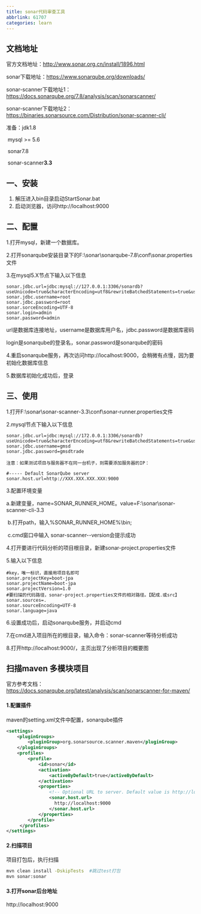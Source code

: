 ```yaml
---
title: sonar代码审查工具
abbrlink: 61707
categories: learn
---
```




## 文档地址

官方文档地址：http://www.sonar.org.cn/install/1896.html

sonar下载地址：https://www.sonarqube.org/downloads/

sonar-scanner下载地址1：https://docs.sonarqube.org/7.8/analysis/scan/sonarscanner/

sonar-scanner下载地址2：https://binaries.sonarsource.com/Distribution/sonar-scanner-cli/

准备：jdk1.8

​			mysql >= 5.6

​			sonar7.8

​			sonar-scanner**3.3** 



## 一、安装

1. 解压进入bin目录启动StartSonar.bat
2. 启动浏览器，访问http://localhost:9000



## 二、配置

1.打开mysql，新建一个数据库。

2.打开sonarqube安装目录下的F:\sonar\sonarqube-7.8\conf\sonar.properties文件

3.在mysql5.X节点下输入以下信息

```properties
sonar.jdbc.url=jdbc:mysql://127.0.0.1:3306/sonardb?useUnicode=true&characterEncoding=utf8&rewriteBatchedStatements=true&useConfigs=maxPerformance
sonar.jdbc.username=root
sonar.jdbc.password=root
sonar.sorceEncoding=UTF-8
sonar.login=admin
sonar.password=admin
```

url是数据库连接地址，username是数据库用户名，jdbc.password是数据库密码

login是sonarqube的登录名，sonar.password是sonarqube的密码

4.重启sonarqube服务，再次访问http://localhost:9000，会稍微有点慢，因为要初始化数据库信息

5.数据库初始化成功后，登录



## 三、使用

1.打开F:\sonar\sonar-scanner-3.3\conf\sonar-runner.properties文件

2.mysql节点下输入以下信息

```properties
sonar.jdbc.url=jdbc:mysql://172.0.0.1:3306/sonardb?useUnicode=true&characterEncoding=utf8&rewriteBatchedStatements=true&useConfigs=maxPerformance
sonar.jdbc.username=gmsd
sonar.jdbc.password=gmsdtrade
```

`注意：如果测试项目与服务器不在同一台机子，则需要添加服务器的IP：`

```properties
#----- Default SonarQube server
sonar.host.url=http://XXX.XXX.XXX.XXX:9000
```

3.配置环境变量

​	a.新建变量，name=SONAR_RUNNER_HOME。value=F:\sonar\sonar-scanner-cli-3.3

​	b.打开path，输入%SONAR_RUNNER_HOME%\bin;

​	c.cmd窗口中输入 sonar-scanner--version会提示成功



4.打开要进行代码分析的项目根目录，新建sonar-project.properties文件

5.输入以下信息

```properties
#key，唯一标识，直接用项目名即可
sonar.projectKey=boot-jpa
sonar.projectName=boot-jpa
sonar.projectVersion=1.0
#要扫描的代码路径，sonar-project.properties文件的相对路径。【配成.或src】
sonar.sources=.
sonar.sourceEncoding=UTF-8
sonar.language=java
```

6.设置成功后，启动sonarqube服务，并启动cmd

7.在cmd进入项目所在的根目录，输入命令：sonar-scanner等待分析成功

8.打开http://localhost:9000/，主页出现了分析项目的概要图







## 扫描maven 多模块项目

官方参考文档：https://docs.sonarqube.org/latest/analysis/scan/sonarscanner-for-maven/



#### 1.配置插件

maven的setting.xml文件中配置，sonarqube插件

```xml
<settings>
    <pluginGroups>
        <pluginGroup>org.sonarsource.scanner.maven</pluginGroup>
    </pluginGroups>
    <profiles>
        <profile>
            <id>sonar</id>
            <activation>
                <activeByDefault>true</activeByDefault>
            </activation>
            <properties>
                <!-- Optional URL to server. Default value is http://localhost:9000 -->
                <sonar.host.url>
                  http://localhost:9000
                </sonar.host.url>
            </properties>
        </profile>
     </profiles>
</settings>
```



#### 2.扫描项目

项目打包后，执行扫描

```sh
mvn clean install -DskipTests  #跳过test打包
mvn sonar:sonar
```



#### 3.打开sonar后台地址

http://localhost:9000